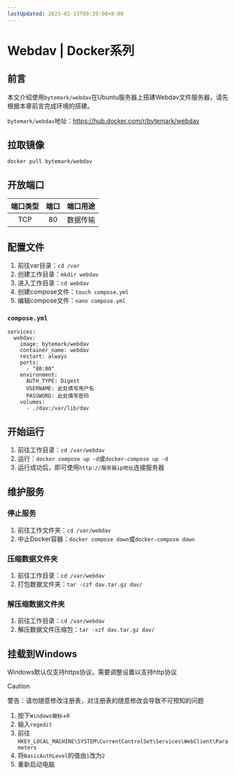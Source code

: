 ```yaml
---
lastUpdated: 2025-02-13T09:39:00+8:00
---
```


# Webdav | Docker系列

## 前言

本文介绍使用```bytemark/webdav```在Ubuntu服务器上搭建Webdav文件服务器，请先根据本章前言完成环境的搭建。

```bytemark/webdav```地址：<https://hub.docker.com/r/bytemark/webdav>

## 拉取镜像

```docker pull bytemark/webdav```

## 开放端口

| 端口类型 | 端口  | 端口用途 |
| :------: | :---: | :------: |
|   TCP    |  80   | 数据传输 |

## 配置文件

1. 前往var目录：```cd /var```
2. 创建工作目录：```mkdir webdav```
3. 进入工作目录：```cd webdav```
4. 创建compose文件：```touch compose.yml```
5. 编辑compose文件：```nano compose.yml```

### ```compose.yml```

```yml{10,11}
services:
  webdav:
    image: bytemark/webdav
    container_name: webdav
    restart: always
    ports:
      - "80:80"
    environment:
      AUTH_TYPE: Digest
      USERNAME: 此处填写用户名
      PASSWORD: 此处填写密码
    volumes:
      - ./dav:/var/lib/dav
```

## 开始运行

1. 前往工作目录：```cd /var/webdav```
2. 运行：```docker compose up -d```或```docker-compose up -d```
3. 运行成功后，即可使用```http://服务器ip地址```连接服务器

## 维护服务

### 停止服务

1. 前往工作文件夹：```cd /var/webdav```
2. 中止Docker容器：```docker compose down```或```docker-compose down```

### 压缩数据文件夹

1. 前往工作目录：```cd /var/webdav```
2. 打包数据文件夹：```tar -czf dav.tar.gz dav/```

### 解压缩数据文件夹

1. 前往工作目录：```cd /var/webdav```
2. 解压数据文件压缩包：```tar -xzf dav.tar.gz dav/```

## 挂载到Windows

Windows默认仅支持https协议，需要调整设置以支持http协议

> [!CAUTION]
> 警告：请勿随意修改注册表，对注册表的随意修改会导致不可预知的问题

1. 按下```Windows徽标```+```R```
2. 输入```regedit```
3. 前往```HKEY_LOCAL_MACHINE\SYSTEM\CurrentControlSet\Services\WebClient\Parameters```
4. 将```BasicAuthLevel```的值由```1```改为```2```
5. 重新启动电脑
